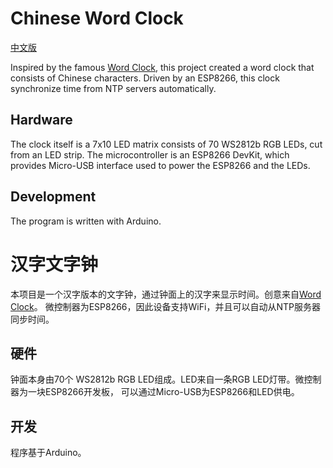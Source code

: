 Chinese Word Clock
======================

[中文版](#汉字文字钟)

Inspired by the famous [Word Clock](https://www.instructables.com/Wordclock/),
this project created a word clock that consists of Chinese characters.
Driven by an ESP8266, this clock synchronize time from NTP servers automatically.

## Hardware

The clock itself is a 7x10 LED matrix consists of 70 WS2812b RGB LEDs,
cut from an LED strip. The microcontroller is an ESP8266 DevKit,
which provides Micro-USB interface used to power the ESP8266 and the LEDs.


## Development

The program is written with Arduino. 



汉字文字钟
============

本项目是一个汉字版本的文字钟，通过钟面上的汉字来显示时间。创意来自[Word Clock](https://www.instructables.com/Wordclock/)。
微控制器为ESP8266，因此设备支持WiFi，并且可以自动从NTP服务器同步时间。

## 硬件

钟面本身由70个 WS2812b RGB LED组成。LED来自一条RGB LED灯带。微控制器为一块ESP8266开发板，
可以通过Micro-USB为ESP8266和LED供电。

## 开发

程序基于Arduino。